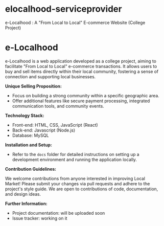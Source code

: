 # elocalhood-serviceprovider
e-Localhood : A "From Local to Local" E-commerce Website (College Project)
# e-Localhood

e-Localhood is a web application developed as a college project, aiming to facilitate "From Local to Local" e-commerce transactions. It allows users to buy and sell items directly within their local community, fostering a sense of connection and supporting local businesses.

**Unique Selling Proposition:**

* Focus on building a strong community within a specific geographic area.
* Offer additional features like secure payment processing, integrated communication tools, and community events.

**Technology Stack:**

* Front-end: HTML, CSS, JavaScript (React)
* Back-end: Javascript (Node.js)
* Database: MySQL

**Installation and Setup:**

* Refer to the `docs` folder for detailed instructions on setting up a development environment and running the application locally.

**Contribution Guidelines:**

We welcome contributions from anyone interested in improving Local Market! Please submit your changes via pull requests and adhere to the project's style guide. We are open to contributions of code, documentation, and design ideas.


**Further Information:**

* Project documentation: will be uploaded soon
* Issue tracker: working on it
